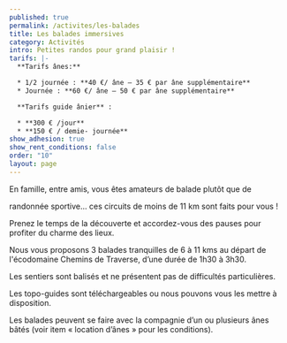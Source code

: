 ```yaml
---
published: true
permalink: /activites/les-balades
title: Les balades immersives
category: Activités
intro: Petites randos pour grand plaisir !
tarifs: |-
  **Tarifs ânes:**

  * 1/2 journée : **40 €/ âne – 35 € par âne supplémentaire**
  * Journée : **60 €/ âne – 50 € par âne supplémentaire** 

  **Tarifs guide ânier** :

  * **300 € /jour**
  * **150 € / demie- journée**
show_adhesion: true
show_rent_conditions: false
order: "10"
layout: page
---
```

En famille, entre amis, vous êtes amateurs de balade plutôt que de 

randonnée sportive… ces circuits de moins de 11 km sont faits pour vous !

 Prenez le temps de la découverte et accordez-vous des pauses pour profiter du charme des lieux.

Nous vous proposons 3 balades tranquilles de 6 à 11 kms au départ de l'écodomaine Chemins de Traverse, d’une durée de 1h30 à 3h30.

Les sentiers sont balisés et ne présentent pas de difficultés particulières.

Les topo-guides sont téléchargeables ou nous pouvons vous les mettre à disposition.

Les balades peuvent se faire avec la compagnie d’un ou plusieurs ânes bâtés (voir item « location d’ânes » pour les conditions).

